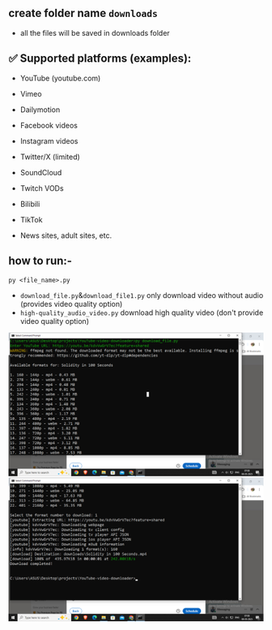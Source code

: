 ## create folder name `downloads` 
- all the files will be saved in downloads folder


## ✅ Supported platforms (examples):
- YouTube (youtube.com)

- Vimeo

- Dailymotion

- Facebook videos

- Instagram videos

- Twitter/X (limited)

- SoundCloud

- Twitch VODs

- Bilibili

- TikTok

- News sites, adult sites, etc.

## how to run:-

```
py <file_name>.py
```

- `download_file.py`&`download_file1.py` only download video without audio (provides video quality option)
- `high-quality_audio_video.py` download high quality video (don't provide video quality option)

![output_image](./images/1.png)
![output_image](./images/2.png)